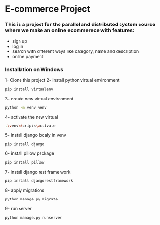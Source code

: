# E-commerce Project

### This is a project for the parallel and distributed system course where we make an online ecommerece with features:
* sign up
* log in
* search with different ways like category, name and description
* online payment

### Installation on Windows
1- Clone this project
2- install python virtual environment
``` bash
pip install virtualenv
```
3- create new virtual environment
```bash
python -m venv venv
```
4- activate the new virtual
```bash
.\venv\Scripts\activate
```
5- install django localy in venv
```bash
pip install django
```
6- install pillow package
```bash
pip install pillow
```
7- install django rest frame work
```bash
pip install djangorestframework
```
8- apply migrations
```bash
python manage.py migrate
```
9- run server
```bash
python manage.py runserver
```
